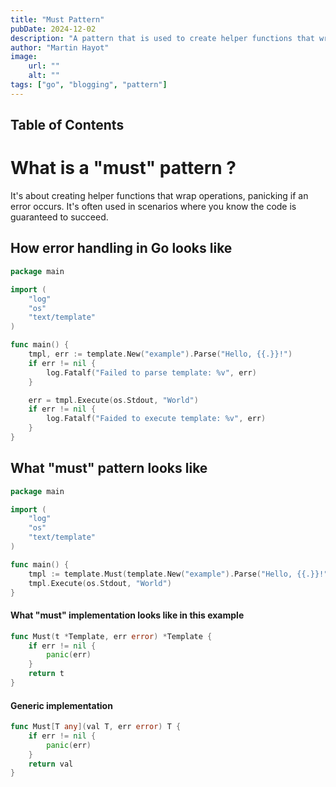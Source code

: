 ```yaml
---
title: "Must Pattern"
pubDate: 2024-12-02
description: "A pattern that is used to create helper functions that wrap operations, panicking if an error occurs."
author: "Martin Hayot"
image:
    url: ""
    alt: ""
tags: ["go", "blogging", "pattern"]
---
```


## Table of Contents

# What is a "must" pattern ?
It's about creating helper functions that wrap operations, panicking if an error occurs. It's often used in scenarios where you know the code is guaranteed to succeed.

## How error handling in Go looks like
```go
package main

import (
	"log"
	"os"
	"text/template"
)

func main() {
	tmpl, err := template.New("example").Parse("Hello, {{.}}!")
	if err != nil {
		log.Fatalf("Failed to parse template: %v", err)
	}

	err = tmpl.Execute(os.Stdout, "World")
	if err != nil {
		log.Fatalf("Faided to execute template: %v", err)
	}
}
```

## What "must" pattern looks like
```go
package main

import (
	"log"
	"os"
	"text/template"
)

func main() {
	tmpl := template.Must(template.New("example").Parse("Hello, {{.}}!"))
	tmpl.Execute(os.Stdout, "World")
}
```

#### What "must" implementation looks like in this example
```go
func Must(t *Template, err error) *Template {
	if err != nil {
		panic(err)
	}
	return t
}
```

#### Generic implementation
```go
func Must[T any](val T, err error) T {
	if err != nil {
		panic(err)
	}
	return val
}
```
